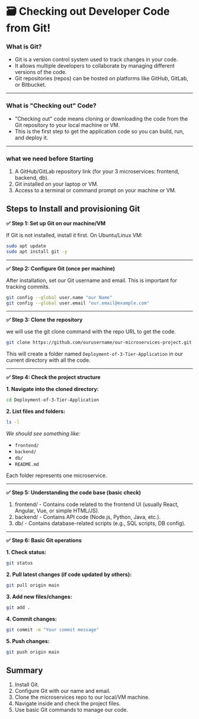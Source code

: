# 🗃️ Checking out Developer Code from Git!

### What is Git?
- Git is a version control system used to track changes in your code.
- It allows multiple developers to collaborate by managing different versions of the code.
- Git repositories (repos) can be hosted on platforms like GitHub, GitLab, or Bitbucket.

---

### What is "Checking out" Code?
- "Checking out" code means cloning or downloading the code from the Git repository to your local machine or VM.
- This is the first step to get the application code so you can build, run, and deploy it.

---

### what we need before Starting
1. A GitHub/GitLab repository link (for your 3 microservices: frontend, backend, db).
2. Git installed on your laptop or VM.
3. Access to a terminal or command prompt on your machine or VM.
   

## Steps to Install and provisioning Git

**✅ Step 1: Set up Git on our machine/VM**

If Git is not installed, install it first. On Ubuntu/Linux VM:

```bash
sudo apt update
sudo apt install git -y
```

---

**✅ Step 2: Configure Git (once per machine)**

After installation, set our Git username and email. This is important for tracking commits.

```bash
git config --global user.name "our Name"
git config --global user.email "our.email@example.com"
```

---

**✅ Step 3: Clone the repository**

we will use the git clone command with the repo URL to get the code.

```bash
git clone https://github.com/ourusername/our-microservices-project.git
```
This will create a folder named `Deployment-of-3-Tier-Application` in our current directory with all the code.

---

**✅ Step 4: Check the project structure**

**1. Navigate into the cloned directory:**

```bash
cd Deployment-of-3-Tier-Application
```

**2. List files and folders:**

```bash
ls -l
```

*We should see something like:*

- `frontend/`
- `backend/`
- `db/`
- `README.md`

Each folder represents one microservice.

---

**✅ Step 5: Understanding the code base (basic check)**

1. frontend/ - Contains code related to the frontend UI (usually React, Angular, Vue, or simple HTML/JS).
2. backend/ - Contains API code (Node.js, Python, Java, etc.).
3. db/ - Contains database-related scripts (e.g., SQL scripts, DB config).

---

**✅ Step 6: Basic Git operations**

**1. Check status:**

```bash
git status
```

**2. Pull latest changes (if code updated by others):**

```bash
git pull origin main
```

**3. Add new files/changes:**

```bash
git add .
```

**4. Commit changes:**

``` bash
git commit -m "Your commit message"
```

**5. Push changes:**

```bash
git push origin main
```

## Summary 
1. Install Git.
2. Configure Git with our name and email.
3. Clone the microservices repo to our local/VM machine.
4. Navigate inside and check the project files.
5. Use basic Git commands to manage our code.

